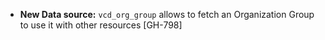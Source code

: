 * **New Data source:** `vcd_org_group` allows to fetch an Organization Group to use it with other resources [GH-798]